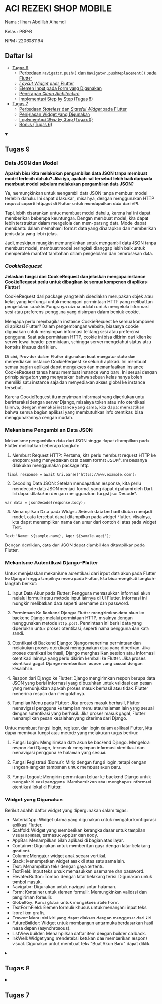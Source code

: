 # ACI REZEKI SHOP MOBILE

Nama : Ilham Abdillah Alhamdi

Kelas : PBP-B

NPM : 2206081194

## Daftar Isi
- [Tugas 8](#tugas-8)
  - [Perbedaan `Navigator.push()` dan `Navigator.pushReplacement()` pada Flutter](#perbedaan-navigatorpush-dan-navigatorpushreplacement-pada-flutter)
  - [_Layout Widget_ pada Flutter](#layout-widget-pada-flutter)
  - [Elemen Input pada Form yang Digunakan](#elemen-input-pada-form-yang-digunakan)
  - [Penerapan _Clean Architecture_](#penerapan-clean-architecture)
  - [Implementasi Step by Step (Tugas 8)](#implementasi-step-by-step-tugas-8)
- [Tugas 7](#tugas-7)
  - [Perbedaan _Stateless_ dan _Stateful Widget_ pada Flutter](#perbedaan-stateless-dan-stateful-widget-pada-flutter)
  - [Penjelasan Widget yang Digunakan](#penjelasan-widget-yang-digunakan)
  - [Implementasi Step by Step (Tugas 6)](#implementasi-step-by-step-tugas-6)
  - [Bonus (Tugas 6)](#bonus-tugas-6)

<details open>
<summary><h2 id="tugas-9">Tugas 9</h2></summary>

### Data JSON dan Model

**Apakah bisa kita melakukan pengambilan data JSON tanpa membuat model terlebih dahulu? Jika iya, apakah hal tersebut lebih baik daripada membuat model sebelum melakukan pengambilan data JSON?**

Ya, memungkinkan untuk mengambil data JSON tanpa membuat model terlebih dahulu. Ini dapat dilakukan, misalnya, dengan menggunakan HTTP request seperti http.get di Flutter untuk mendapatkan data dari API.

Tapi, lebih disarankan untuk membuat model dahulu, karena hal ini dapat memberikan beberapa keuntungan. Dengan membuat model, kita dapat lebih terstruktur dalam mengelola dan mem-parsing data. Model dapat membantu dalam memahami format data yang diharapkan dan memberikan jenis data yang lebih jelas. 

Jadi, meskipun mungkin memungkinkan untuk mengambil data JSON tanpa membuat model, membuat model seringkali dianggap lebih baik untuk memperoleh manfaat tambahan dalam pengelolaan dan pemrosesan data.


### _CookieRequest_

**Jelaskan fungsi dari CookieRequest dan jelaskan mengapa instance CookieRequest perlu untuk dibagikan ke semua komponen di aplikasi Flutter!**

CookieRequest dari package yang telah disediakan merupakan objek atau kelas yang berfungsi untuk menangani permintaan HTTP yang melibatkan pengelolaan cookie. Fungsinya utama adalah untuk mengelola informasi sesi atau preferensi pengguna yang disimpan dalam bentuk cookie.

Mengapa perlu membagikan instance CookieRequest ke semua komponen di aplikasi Flutter? Dalam pengembangan website, biasanya cookie digunakan untuk menyimpan informasi tentang sesi atau preferensi pengguna. Saat ada permintaan HTTP, cookie ini bisa dikirim dari klien ke server lewat header permintaan, sehingga server mengetahui status atau konteks khusus dari klien.

Di sini, Provider dalam Flutter digunakan buat mengatur state dan menyediakan instance CookieRequest ke seluruh aplikasi. Ini membuat semua bagian aplikasi dapat mengakses dan memanfaatkan instance CookieRequest tanpa harus membuat instance yang baru. Ini sesuai dengan prinsip _singleton_ yang menyatakan bahwa sebuah kelas hanya boleh memiliki satu instance saja dan menyediakan akses global ke instance tersebut.

Karena CookieRequest itu menyimpan informasi yang diperlukan untu berinteraksi dengan server Django, misalnya token atau info otentikasi lainnya, dengan memakai instance yang sama, kita dapat memastikan bahwa semua bagian aplikasi yang membutuhkan info otentikasi bisa menggunakannya dengan mudah.

### Mekanisme Pengambilan Data JSON

Mekanisme pengambilan data dari JSON hingga dapat ditampilkan pada Flutter melibatkan beberapa langkah:

1. Membuat Request HTTP: 
   Pertama, kita perlu membuat request HTTP ke endpoint yang menyediakan data dalam format JSON³. Ini biasanya dilakukan menggunakan package http.
   
  ``` final response = await Uri.parse('https://www.example.com');```

2. Decoding Data JSON: 
   Setelah mendapatkan response, kita perlu mendecode data JSON menjadi format yang dapat dipahami oleh Dart. Ini dapat dilakukan dengan menggunakan fungsi jsonDecode².

  ```var data = jsonDecode(response.body);```

3. Menampilkan Data pada Widget: Setelah data berhasil diubah menjadi model, data tersebut dapat ditampilkan pada widget Flutter. Misalnya, kita dapat menampilkan nama dan umur dari contoh di atas pada widget Text.
   
  ```Text('Name: ${sample.name}, Age: ${sample.age}');```

Dengan demikian, data dari JSON dapat diambil dan ditampilkan pada Flutter.

### Mekanisme Autentikasi Django-Flutter

Untuk menjelaskan mekanisme autentikasi dari input data akun pada Flutter ke Django hingga tampilnya menu pada Flutter, kita bisa mengikuti langkah-langkah berikut:

1. Input Data Akun pada Flutter:
    Pengguna memasukkan informasi akun melalui formulir atau metode input lainnya di UI Flutter.
    Informasi ini mungkin melibatkan data seperti username dan password.

2. Permintaan Ke Backend Django:
    Flutter mengirimkan data akun ke backend Django melalui permintaan HTTP, misalnya dengan menggunakan metode  `http.post`.
    Permintaan ini berisi data yang diperlukan untuk proses otentikasi, seperti nama pengguna dan kata sandi.

3. Otentikasi di Backend Django:
    Django menerima permintaan dan melakukan proses otentikasi menggunakan data yang diberikan.
    Jika proses otentikasi berhasil, Django menghasilkan session atau informasi otentikasi lainnya yang perlu dikirim kembali ke Flutter.
    Jika proses otentikasi gagal, Django memberikan respon yang sesuai dengan kesalahan.

4. Respon dari Django ke Flutter:
    Django mengirimkan respon berupa data JSON yang berisi informasi yang dibutuhkan untuk validasi dan pesan yang menunjukkan apakah proses masuk berhasil atau tidak.
    Flutter menerima respon dan mengolahnya.

5. Tampilan Menu pada Flutter:
    Jika proses masuk berhasil, Flutter menavigasi pengguna ke tampilan menu atau halaman lain yang sesuai dengan autentikasi yang berhasil.
    Jika proses masuk gagal, Flutter menampilkan pesan kesalahan yang diterima dari Django.

Untuk membuat fungsi login, register, dan login dalam aplikasi Flutter, kita dapat membuat fungsi atau metode yang melakukan tugas berikut:

1. Fungsi Login:
    Mengirimkan data akun ke backend Django.
    Mengelola respon dari Django, termasuk menyimpan informasi otentikasi dan menavigasi pengguna ke halaman yang sesuai.

2. Fungsi Registrasi (Bonus):
    Mirip dengan fungsi login, tetapi dengan langkah-langkah tambahan untuk membuat akun baru.

3. Fungsi Logout:
    Mengirim permintaan keluar ke backend Django untuk mengakhiri sesi pengguna.
    Membersihkan atau menghapus informasi otentikasi lokal di Flutter.

### Widget yang Digunakan

Berikut adalah daftar widget yang dipergunakan dalam tugas:

- MaterialApp: Widget utama yang digunakan untuk mengatur konfigurasi aplikasi Flutter.
- Scaffold: Widget yang memberikan kerangka dasar untuk tampilan visual aplikasi, termasuk AppBar dan body.
- AppBar: Menampilkan bilah aplikasi di bagian atas layar.
- Container: Digunakan untuk memberikan gaya dengan latar belakang gradient.
- Column: Mengatur widget anak secara vertikal.
- Stack: Menempatkan widget anak di atas satu sama lain.
- Text: Menampilkan teks dengan gaya tertentu.
- TextField: Input teks untuk memasukkan username dan password.
- ElevatedButton: Tombol dengan latar belakang terisi. Digunakan untuk tombol masuk.
- Navigator: Digunakan untuk navigasi antar halaman.
- Form: Kontainer untuk elemen formulir. Memungkinkan validasi dan pengiriman formulir.
- GlobalKey: Kunci global untuk mengakses state Form.
- TextFormField: Elemen formulir khusus untuk menangani input teks.
- Icon: Ikon grafis.
- Drawer: Menu sisi kiri yang dapat diakses dengan menggeser dari kiri.
- FutureBuilder: Widget untuk membangun antarmuka berdasarkan hasil masa depan (asynchronous).
- ListView.builder: Menampilkan daftar item dengan builder callback.
- InkWell: Widget yang mendeteksi ketukan dan memberikan respons visual. Digunakan untuk membuat teks "Buat Akun Baru" dapat diklik.

</summary>



<details>
<summary><h2 id="tugas-8">Tugas 8</h2></summary>

### Perbedaan `Navigator.push()` dan `Navigator.pushReplacement()` pada Flutter

#### Navigator.push
- Fungsi `Navigator.push` digunakan untuk menambahkan halaman baru ke tumpukan navigasi.
- Ketika menggunakan Navigator.push, halaman baru ditambahkan ke _navigation stack_, dan pengguna dapat kembali ke halaman sebelumnya dengan menekan tombol kembali pada perangkat atau menggunakan metode `Navigator.pop`
- Contoh 
    ```dart
    Navigator.push(
      context,
      MaterialPageRoute(builder: (context) => NextPage()),
    );
    ```
#### Navigator.pushReplacement
- Fungsi `Navigator.pushReplacement` juga digunakan untuk menavigasi ke halaman baru, tetapi dengan perbedaan utama bahwa halaman saat ini digantikan oleh halaman baru di tumpukan navigasi.
- Implikasinya, ketika menggunakan `Navigator.pushReplacement`, pengguna tidak dapat kembali ke halaman sebelumnya menggunakan tombol kembali, karena halaman sebelumnya dihapus dari _stack_
- Contoh
    ```dart
    Navigator.pushReplacement(
      context,
      MaterialPageRoute(builder: (context) => NewPage()),
    );
    ```
#### Pilih Mana ?
- Gunakan `Navigator.push` jika:
  - Ingin mempertahankan riwayat navigasi
  - Ingin mengizinkan navigasi maju-mundur
- Gunakan `Navigator.pushReplacement` jika:
  - Ingin menggantikan halaman saat ini
  - Tidak ingin pengguna kembali ke halaman sebelumnya


### _Layout Widget_ pada Flutter
Widget layout pada Flutter adalah jenis widget yang bertanggung jawab untuk mengatur dan mengelola tata letak dari elemen antarmuka pengguna (_UI elements_) dalam aplikasi. Flutter menyediakan berbagai macam widget layout yang dapat digunakan untuk membangun tata letak aplikasi. Berikut adalah beberapa widget layout yang umum digunakan pada Flutter:

- **Container**: Widget ini digunakan untuk membuat kotak yang dapat diatur ukurannya, warnanya, dan margin-nya. Container juga dapat digunakan untuk mengatur tata letak widget lainnya.
- **Row**: Widget ini digunakan untuk mengatur widget secara horizontal. Row dapat digunakan untuk menampilkan beberapa widget dalam satu baris.
- **Column**: Widget ini digunakan untuk mengatur widget secara vertikal. Column dapat digunakan untuk menampilkan beberapa widget dalam satu kolom.
- **Stack**: Widget ini digunakan untuk menumpuk widget satu di atas yang lain. Stack dapat digunakan untuk menampilkan beberapa widget dalam satu tampilan.
- **Expanded**: Widget ini digunakan untuk mengisi ruang kosong dalam tata letak. Expanded dapat digunakan untuk mengisi ruang kosong dalam Row atau Column.
- **ListView**: Widget ini digunakan untuk menampilkan daftar widget dalam bentuk scrollable. ListView dapat digunakan untuk menampilkan daftar widget yang panjang.
- **GridView**: Widget ini digunakan untuk menampilkan daftar widget dalam bentuk grid. GridView dapat digunakan untuk menampilkan daftar widget yang berbentuk kotak-kotak.
- **Wrap**: Widget ini digunakan untuk mengatur widget dalam bentuk wrap. Wrap dapat digunakan untuk menampilkan widget dalam bentuk yang fleksibel.
- **Flow**: Widget ini digunakan untuk mengatur widget dalam bentuk flow. Flow dapat digunakan untuk menampilkan widget dalam bentuk yang fleksibel.

### Elemen Input pada Form yang Digunakan
Dalam tugas ini, digunakan sebuah elemen input pada form, yaitu `TextFormField` untuk menampilkan _text field_ yang dapat diisi oleh user. Widget tersebut digunakan untuk memperoleh data input nama, harga, jumlah, dan deskripsi item dari user. Widget `TextFormField` digunakan karena data yang diinginkan berupa teks dan widget tersebut juga mendukung validasi input.

### Penerapan _Clean Architecture_

#### Domain Layer
- `domain/entities/item.dart`<br>
  Berisi definisi dari model `Item` yang merupakan entitas dari aplikasi ini. Model ini digunakan untuk menyimpan data dari item yang akan ditampilkan pada aplikasi.

#### Data Layer
(Masih kosong karena belum ada penggunaan API)

#### Presentation Layer
##### View
- `presentation/view/home.dart`<br>
  Berisi kode untuk menampilkan halaman utama aplikasi.
- `presentation/view/add_item_form.dart`<br>
  Berisi kode untuk menampilkan halaman tambah item.

##### Widget
- `widget/left_drawer.dart`<br>
  Berisi kode widget `LeftDrawer` yang digunakan untuk menampilkan _navigation drawer_ pada aplikasi.
- `presentation/widget/menu_card.dart`<br>
  Berisi kode widget `MenuCard` yang digunakan untuk menampilkan _card_ pada halaman utama aplikasi.
- `presentation/widget/input_text_field.dart`<br>
  Berisi kode widget `InputTextField` yang digunakan untuk menampilkan _text field_ yang dapat diisi oleh user.
- `presentation/widget/input_number_field.dart`<br>
  Berisi kode widget `InputNumberField` yang digunakan untuk menampilkan _text field_ yang hanya dapat diisi oleh angka.

### Implementasi Step by Step (Tugas 8)

1. Membuat folder `view` pada folder `feature/main/presentation` dan membuat file `add_item_form.dart` di dalamnya. File `add_item_form.dart` ini akan berisi kode untuk menampilkan halaman tambah item.
2. Membuat stateful widget `AddItemForm` dengan private variabel `_name`, `_amount`, `_description`, dan `_price` serta tombol Save.
3. Membuat widget `InpuTextField` pada file `input_text_field.dart` dan `InputNumberField` pada `input_number_field.dart` yang digunakan untuk menampilkan _text field_ yang dapat diisi oleh user. Widget ini merupakan custom widget yang dibuat agar tampilan _input field_ lebih konsisten dengan lebih efiesien.
4. Menambahkan validator untuk masing-masing input widget. `InputTextField` memiliki validator untuk memastikan bahwa input tidak kosong, sedangkan `InputNumberField` memiliki validator untuk memastikan bahwa input tidak kosong serta validator untuk memastikan bahwa input berupa angka.
5. Menambahkan `InputTextField` dan `InputNumberField` pada `AddItemForm` untuk memperoleh data input nama, harga, jumlah, dan deskripsi item dari user.
6. Mengarahkan pengguna ke halaman form tambah item baru ketika menekan tombol Tambah Item pada halaman utama dengan menambahkan kode berikut pada `MenuCard` di bagian `InkWell`:
    ```dart
    onTap: () {
      Navigator.push(
        context,
        MaterialPageRoute(builder: (context) => AddItemForm()),
      );
    }
    ```
7. Memunculkan data sesuai isi dari formulir yang diisi dalam sebuah _pop-up_ setelah menekan tombol `Save` dengan menambahkan kode berikut pada `AddItemForm` di bagian `onPressed`:
    ```dart
      onPressed: () {
        if (_formKey.currentState!.validate()) {
          showDialog(
            context: context,
            builder: (context) {
              return AlertDialog(
                title: const Text('The product has been added!'),
                content: SingleChildScrollView(
                  child: Column(
                    crossAxisAlignment: CrossAxisAlignment.start,
                    children: [
                      Text('Name: $_name'),
                      Text('Price: $_price'),
                      Text('Amount: $_amount'),
                      Text('Deskripsi: $_description'),
                    ],
                  ),
                ),
                actions: [
                  TextButton(
                    child: const Text('OK'),
                    onPressed: () {
                      Navigator.pop(context);
                    },
                  ),
                ],
              );
            },
          );
        }
        _formKey.currentState!.reset();
      }
    ```
8. Membuat widget `LeftDrawer` pada file `left_drawer.dart` yang digunakan untuk menampilkan _navigation drawer_ pada aplikasi. 
9. Menambahkan `ListTile` untuk `Home` dan `Add Item` pada `LeftDrawer` untuk mengarahkan pengguna ke halaman yang sesuai ketika salah satu `ListTile` ditekan. Untuk tombol `Home`, pengguna diarahkan ke halaman Homepage, sedangkan untuk tombol `Add Item`, pengguna diarahkan ke halaman form tambah item baru.
10. Menambahkan widget LeftDrawer pada `HomePage` dan `AddItemForm` dengan menambahkan kode berikut pada `Scaffold`:
    ```dart
    drawer: const LeftDrawer(),
    ```
</details>

<details>
<summary><h2 id="tugas-7">Tugas 7</h2></summary>

### Perbedaan _Stateless_ dan _Stateful Widget_ pada Flutter
Widget dalam Flutter dapat bersifat _stateless_ atau _stateful_.

_Stateless widget_ dapat dikatakan sebagai widget **statis** yang berarti widget tersebut **tidak berubah**. Contohnya adalah widget `Text`, `Icon`, atau `IconButton`. Dalam Flutter, semua widget yang bersifat _stateless_ merupakan subclass dari `StatelessWidget`. 

_Stateful widget_ merupakan widget yang **dinamis**. Ini berarti widget ini **dapat mengubah tampilannya** sesuai _response_ dari events yang dipicu baik dari interaksi user maupun adanya variabel atau nilai baru yang didapat. Widget `Checkbox`, `Radio`, `Slider`, `InkWell`, `Form`, dan `TextField` merupakan contoh dari _stateful widget_. Dalam Flutter, semua widget yang bersifat _stateful_ merupakan subclass dari `StatefulWidget`.

Adapun _state_ dari _stateful widget_ disimpan dalam objek `State` yang terpisah dari widget tampilannya. Pada dasarnya, _state_ merupakan suatu variable yang dapat berubah, seperti nilai dari `Checkbox` yang dapat berubah antara `True` atau `False`. Ketika _state_ berubah, maka widget akan merender ulang tampilannya.


### Penjelasan Widget yang Digunakan
Pada tugas ini, saya menggunakan beberapa widget berikut:
- `StatelessWidget` untuk mendefinisikan widget yang bersifat _stateless_.
- `StatefulWidget` untuk mendefinisikan widget yang bersifat _stateful_.
- `MaterialApp` sebagai _base widget_ untuk memungkinkan implementasi Material Widget.
- `AppBar` untuk menampilkan judul aplikasi dan tombol _back_.
- `Scaffold` untuk menampilkan _app bar_ dan _body_.
- `Column` untuk menampilkan _child_ secara vertikal.
- `Row` untuk menampilkan _child_ secara horizontal.
- `Container` untuk menampilkan _child_ dengan memungkinan adanya penambahan _padding_, _margin_, dan beberapa _constraint_ lainnya.
- `Text` untuk menampilkan teks.
- `SingleChildScrollView` untuk menampilkan _child_ sehingga bersifat _scrollable_.
- `Padding` untuk menambahkan _padding_ pada _child_.
- `GridView` untuk menampilkan _child_ dalam bentuk _grid_.
- `Material` untuk menampilkan _child_ dengan _style_ Material Design.
- `InkWell` untuk menampilkan _child_ dengan area yang responsif terhadap sentuhan.
- `Icon` untuk menampilkan _icon_.
- `SnackBar` untuk menampilkan _snackbar_. _Snackbar_ merupakan _widget_ yang muncul di bagian bawah layar untuk menampilkan pesan singkat.



### Implementasi Step by Step (Tugas 7)

1. Membuat project Flutter baru bernama `aci_rezeki_shop_mobile` dengan menjalankan perintah `flutter create aci_rezeki_shop_mobile` pada terminal.

2. Mengubah struktur folder proyek agar sesuai dengan panduan [**Clean Architecture**](https://dev.to/marwamejri/flutter-clean-architecture-1-an-overview-project-structure-4bhf), yaitu dengan menambahkan folder `core`, `data`, `domain`, dan `presentation`. Kemudian menghapus berkas test yang tidak diperlukan.

3. Menghapus _default code_ pada `main.dart` dan menggantinya dengan kode berikut:
    ```dart
    import 'package:flutter/material.dart';
    import 'package:aci_rezeki_shop_mobile/features/main/presentation/view/home.dart';

    void main() {
      runApp(const App());
    }

    class App extends StatelessWidget {
      const App({super.key});

      // This widget is the root of your application.
      @override
      Widget build(BuildContext context) {
        return MaterialApp(
          title: 'Flutter Demo',
          theme: ThemeData(
            colorScheme: ColorScheme.fromSeed(seedColor: Colors.deepPurple),
            useMaterial3: true,
          ),
          home: HomePage(),
        );
      }
    }
    ```
4. Membuat folder `view` pada folder `feature/main/presentation` dan membuat file `home.dart` di dalamnya. File `home.dart` ini akan berisi kode untuk menampilkan halaman utama aplikasi.

5. Membuat _stateless widget_ `HomePage` yang merupakan _child_ dari `StatelessWidget` dan mengimplementasikan _method_ `build` untuk menampilkan _widget_ yang bersifat _stateless_.
    ```dart
    import 'package:flutter/material.dart';
    import 'package:aci_rezeki_shop_mobile/features/main/data/models/menu_item.dart';
    import 'package:aci_rezeki_shop_mobile/features/main/presentation/widget/menu_card.dart';

    class HomePage extends StatelessWidget {
      HomePage({super.key});

      @override
      Widget build(BuildContext context) {
        return Scaffold(
          appBar: AppBar(
            title: const Text(
              'Shopping List',
            ),
          ),
          body: SingleChildScrollView(
            // Widget wrapper yang dapat discroll
            child: Padding(
              padding: const EdgeInsets.all(10.0), // Set padding dari halaman
              child: Column(
                // Widget untuk menampilkan children secara vertikal
                children: <Widget>[
                  const Padding(
                    padding: EdgeInsets.only(top: 10.0, bottom: 10.0),
                    // Widget Text untuk menampilkan tulisan dengan alignment center dan style yang sesuai
                    child: Text(
                      'PBP Shop', // Text yang menandakan toko
                      textAlign: TextAlign.center,
                      style: TextStyle(
                        fontSize: 30,
                        fontWeight: FontWeight.bold,
                      ),
                    ),
                  ),
                  // Grid layout
                  GridView.count(
                    primary: true,
                    padding: const EdgeInsets.all(20),
                    crossAxisSpacing: 10,
                    mainAxisSpacing: 10,
                    crossAxisCount: 3,
                    shrinkWrap: true,
                    children: items.map((MenuItem item) {
                      // Iterasi untuk setiap item
                      return MenuCard(item);
                    }).toList(),
                  ),
                ],
              ),
            ),
          ),
        );
      }
    }

    ```

6. Membuat folder `widget` pada folder `feature/main/presentation` dan membuat file `menu_card.dart` di dalamnya. File `menu_card.dart` ini akan berisi kode widget `MenuCard` yang akan digunakan untuk menampilkan _card_ pada halaman utama aplikasi.
   
7. Menambahkan kode berikut pada file `menu_card.dart` untuk mendefinisikan _stateless widget_ `MenuCard` 
    ```dart
    import 'package:flutter/material.dart';
    import 'package:aci_rezeki_shop_mobile/features/main/data/models/menu_item.dart';

    class MenuCard extends StatelessWidget {
      final MenuItem item;

      const MenuCard(this.item, {super.key}); // Constructor

      @override
      Widget build(BuildContext context) {
        return Material(
          color: Colors.indigo,
          child: InkWell(
            child: Container(
              // Container untuk menyimpan Icon dan Text
              padding: const EdgeInsets.all(8),
              child: Center(
                child: Column(
                  mainAxisAlignment: MainAxisAlignment.center,
                  children: [
                    Icon(
                      item.icon,
                      color: Colors.white,
                      size: 30.0,
                    ),
                    const Padding(padding: EdgeInsets.all(3)),
                    Text(
                      item.name,
                      textAlign: TextAlign.center,
                      style: const TextStyle(color: Colors.white),
                    ),
                  ],
                ),
              ),
            ),
          ),
        );
      }
    }
    ```

8. Membuat folder `models` pada folder `feature/main/data` dan membuat file `menu_item.dart` di dalamnya. File `menu_item.dart` ini akan berisi kode untuk mendefinisikan model `MenuItem` yang akan digunakan untuk menampilkan _card_ pada halaman utama aplikasi.

9. Menambahkan kode berikut pada file `menu_item.dart` untuk mendefinisikan model `MenuItem` 
    ```dart
    import 'package:flutter/material.dart';

    class MenuItem {
      final String name;
      final IconData icon;

      MenuItem(this.name, this.icon);
    }
    ```

10. Menambahkan kode berikut di dalam class `HomePage` pada file `home.dart` untuk mendefinisikan _list_ `items` yang akan digunakan untuk menampilkan _card_ pada halaman utama aplikasi.
    ```dart
    final List<MenuItem> items = [
        MenuItem("Lihat Item", Icons.checklist),
        MenuItem("Tambah Item", Icons.add_shopping_cart),
        MenuItem("Logout", Icons.logout),
      ];
    ```

11. Memunculkan `SnackBar` dengan pesan tertentu ketika `MenuCard` ditekan. Untuk itu, menambahkan kode berikut pada `MenuCard` di bagian `InkWell`:
    ```dart
    // Area responsive terhadap sentuhan
    onTap: () {
      // Memunculkan SnackBar ketika diklik
      ScaffoldMessenger.of(context)
        ..hideCurrentSnackBar()
        ..showSnackBar(SnackBar(
            content: Text("Kamu telah menekan tombol ${item.name}!")));
    }
    ```


### Bonus (Tugas 7)
Mengimplementasikan warna-warna yang berbeda untuk setiap tombol (Lihat Item, Tambah Item, dan Logout)

1. Mengubah model `MenuItem` pada file `menu_item.dart` dengan menambahkan atribut `color` bertipe `Color` dan mengubah constructor `MenuItem` menjadi sebagai berikut:
    ```dart
    import 'package:flutter/material.dart';

    class MenuItem {
      final String name;
      final IconData icon;
      final Color color;

      MenuItem(this.name, this.icon, this.color);
    }
    ```

2. Menambahkan argumen `color` pada `MenuCard` pada file `menu_card.dart` dan mengubah kode `Material` menjadi sebagai berikut:
    ```dart
    ...
    return Material(
      color: item.color,
      child: InkWell(
        ...
      ),
    );
    ...
    ```

3. Menambahkan argumen `color` pada `items` pada file `home.dart` dan mengubah kode `items` menjadi sebagai berikut:
    ```dart
    final List<MenuItem> items = [
        MenuItem("Lihat Item", Icons.checklist, const Color(0xffef3f37)),
        MenuItem("Tambah Item", Icons.add_shopping_cart, const Color(0xff262161)),
        MenuItem("Logout", Icons.logout, const Color(0xfffbaf41)),
      ];
    ```

4. Hasilnya adalah sebagai berikut:<br>
   ![Bonus Tugas 7](./img/bonus_tugas_7.png)


</details>